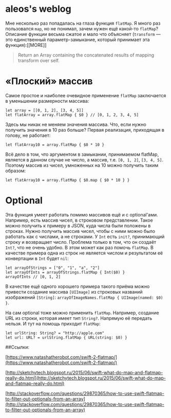 # aleos's weblog

Мне несколько раз попадалась на глаза функция `flatMap`. Я много раз пользовался `map`, но не понимал, зачем нужен ещё какой-то `flatMap`? Описание функции весьма сжатое и мало что объясняет (`transform` — это единственный параметр-замыкание, который принимает эта функция):[[MORE]]
> Return an Array containing the concatenated results of mapping transform over self.

# «Плоский» массив

Самое простое и наиболее очевидное применение `flatMap` заключается в уменьшении размерности массива:

    let array = [[0, 1, 2], [3, 4, 5]]
    let flatArray = array.flatMap { $0 } // [0, 1, 2, 3, 4, 5]

Здесь мы никак не меняем значения массива. Что, если нужно получить значения в 10 раз больше? Первая реализация, приходящая в голову, не работает:

    let flatArray10 = array.flatMap { $0 * 10 }

Всё дело в том, что аргументом в замыкании, принимаемом flatMap, является в данном случае не число, а массив, т.е. `[0, 1, 2]`, `[3, 4, 5]`. Поэтому массив из чисел, умноженных на 10 можно получить таким образом:

    let flatArray10 = array.flatMap { $0.map { $0 * 10 } }

# Optional

Эта функция умеет работать помимо массивов ещё и с optional'ами. Например, есть массив чисел, в строковом представлении. Такое можно получить к примеру в JSON, куда числа были положены в строках. Нужно получить массив чисел, чтобы с ними можно было работать как с числами, а не строками. У `Int` есть `init?`, принимающий строку и возвращает число. Проблема только в том, что он создаёт `Int?`, что не очень удобно. В этом может как раз помочь `flatMap`. В качестве примера одна из строк не является числом и результатом её конвертации в `Int` будет `nil`:

    let arrayOfStrings = ["0", "1", "a", "2"]
    let arrayOfInts = arrayOfStrings.flatMap { Int($0) }
    arrayOfInts // [0, 1, 2]

В качестве ещё одного хорошего примера такого приёма можно привести создание массива `[UIImage]` из строковых названий изображений `[String]`: `arrayOfImageNames.flatMap { UIImage(named: $0) }`.

На сам optional тоже можно применить `flatMap`. Например, создание URL из строки, которая имеет тип `String?`. Напрямую её передать нельзя. И тут на помощь приходит `flatMap`:

    let urlString: String? = "http://apple.com"
    let url: URL? = urlString.flatMap { URL(string: $0) }

##Ссылки:

[https://www.natashatherobot.com/swift-2-flatmap/](https://www.natashatherobot.com/swift-2-flatmap/)

[http://sketchytech.blogspot.ru/2015/06/swift-what-do-map-and-flatmap-really-do.html](http://sketchytech.blogspot.ru/2015/06/swift-what-do-map-and-flatmap-really-do.html)

[http://stackoverflow.com/questions/29870365/how-to-use-swift-flatmap-to-filter-out-optionals-from-an-array](http://stackoverflow.com/questions/29870365/how-to-use-swift-flatmap-to-filter-out-optionals-from-an-array)
